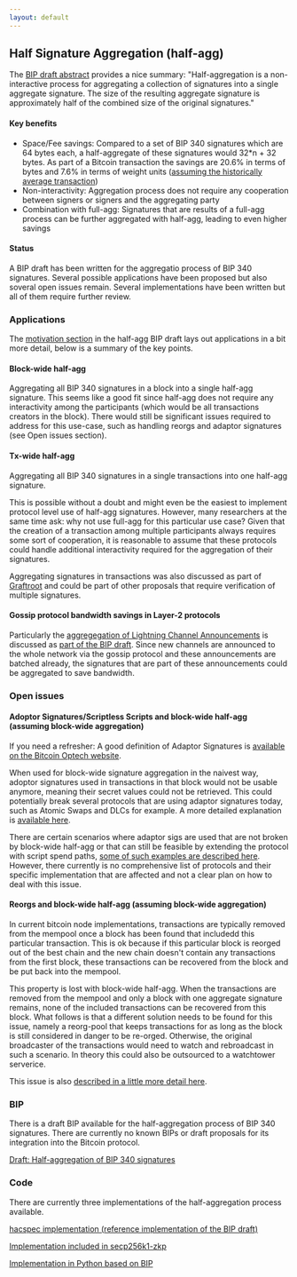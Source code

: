 ```yaml
---
layout: default
---
```


## Half Signature Aggregation (half-agg)

The [BIP draft abstract](https://github.com/BlockstreamResearch/cross-input-aggregation/blob/master/half-aggregation.mediawiki#abstract)
provides a nice summary: "Half-aggregation is a non-interactive process for
aggregating a collection of signatures into a single aggregate signature. The
size of the resulting aggregate signature is approximately half of the combined
size of the original signatures."

#### Key benefits

- Space/Fee savings: Compared to a set of BIP 340 signatures which are 64 bytes
  each, a half-aggregate of these signatures would 32*n + 32 bytes. As part of
  a Bitcoin transaction the savings are 20.6% in terms of bytes and 7.6% in
  terms of weight units ([assuming the historically average transaction](https://github.com/BlockstreamResearch/cross-input-aggregation/blob/master/savings.org))
- Non-interactivity: Aggregation process does not require any cooperation
  between signers or signers and the aggregating party
- Combination with full-agg: Signatures that are results of a full-agg process
  can be further aggregated with half-agg, leading to even higher savings

#### Status

A BIP draft has been written for the aggregatio process of BIP 340 signatures.
Several possible applications have been proposed but also soveral open issues
remain. Several implementations have been written but all of them require
further review.

### Applications

The [motivation section](https://github.com/BlockstreamResearch/cross-input-aggregation/blob/master/half-aggregation.mediawiki#motivation)
in the half-agg BIP draft lays out applications in a bit more detail, below
is a summary of the key points.

#### Block-wide half-agg

Aggregating all BIP 340 signatures in a block into a single half-agg signature.
This seems like a good fit since half-agg does not require any interactivity
among the participants (which would be all transactions creators in the block).
There would still be significant issues required to address for this use-case,
such as handling reorgs and adaptor signatures (see Open issues section).

#### Tx-wide half-agg

Aggregating all BIP 340 signatures in a single transactions into one half-agg
signature.

This is possible without a doubt and might even be the easiest to implement
protocol level use of half-agg signatures. However, many researchers at the same
time ask: why not use full-agg for this particular use case? Given that the
creation of a transaction among multiple participants always requires some sort
of cooperation, it is reasonable to assume that these protocols could handle
additional interactivity required for the aggregation of their signatures.

Aggregating signatures in transactions was also discussed as part of [Graftroot](https://lists.linuxfoundation.org/pipermail/bitcoin-dev/2018-February/015700.html)
and could be part of other proposals that require verification of multiple
signatures.

#### Gossip protocol bandwidth savings in Layer-2 protocols

Particularly the [aggregegation of Lightning Channel Announcements](https://github.com/BlockstreamResearch/cross-input-aggregation/tree/master?tab=readme-ov-file#sigagg-case-study-ln-channel-announcements)
is discussed as [part of the BIP draft](https://github.com/BlockstreamResearch/cross-input-aggregation/blob/master/half-aggregation.mediawiki#motivation).
Since new channels are announced to the whole network via the gossip protocol
and these announcements are batched already, the signatures that are part of
these announcements could be aggregated to save bandwidth.

### Open issues

#### Adoptor Signatures/Scriptless Scripts and block-wide half-agg (assuming block-wide aggregation)

If you need a refresher: A good definition of Adaptor Signatures is [available
on the Bitcoin Optech website](https://bitcoinops.org/en/topics/adaptor-signatures/).

When used for block-wide signature aggregation in the naivest way, adoptor
signatures used in transactions in that block would not be usable anymore,
meaning their secret values could not be retrieved. This could potentially
break several protocols that are using adaptor signatures today, such as Atomic
Swaps and DLCs for example. A more detailed explanation is [available here](https://www.gijsvandam.nl/post/why-does-signature-half-aggregation-break-adaptor-signatures/).

There are certain scenarios where adaptor sigs are used that are not broken by
block-wide half-agg or that can still be feasible by extending the protocol with
script spend paths, [some of such examples are described here](https://github.com/BlockstreamResearch/cross-input-aggregation/blob/master/half-agg-and-adaptor-sigs.md).
However, there currently is no comprehensive list of protocols and their
specific implementation that are affected and not a clear plan on how to deal
with this issue.

#### Reorgs and block-wide half-agg (assuming block-wide aggregation)

In current bitcoin node implementations, transactions are typically removed
from the mempool once a block has been found that includedd this particular
transaction. This is ok because if this particular block is reorged out of the
best chain and the new chain doesn't contain any transactions from the first
block, these transactions can be recovered from the block and be put back into
the mempool.

This property is lost with block-wide half-agg. When the transactions are
removed from the mempool and only a block with one aggregate signature remains,
none of the included transactions can be recovered from this block. What follows
is that a different solution needs to be found for this issue, namely a
reorg-pool that keeps transactions for as long as the block is still considered
in danger to be re-orged. Otherwise, the original broadcaster of the
transactions would need to watch and rebroadcast in such a scenario. In theory
this could also be outsourced to a watchtower serverice.

This issue is also [described in a little more detail here](https://github.com/BlockstreamResearch/cross-input-aggregation/blob/master/README.md#half-aggregation-and-reorgs).

### BIP

There is a draft BIP available for the half-aggregation process of BIP 340
signatures. There are currently no known BIPs or draft proposals for its
integration into the Bitcoin protocol.

[Draft: Half-aggregation of BIP 340 signatures](https://github.com/BlockstreamResearch/cross-input-aggregation/blob/master/half-aggregation.mediawiki)

### Code

There are currently three implementations of the half-aggregation
process available.

[hacspec implementation (reference implementation of the BIP draft)](https://github.com/BlockstreamResearch/cross-input-aggregation/tree/master/hacspec-halfagg)

[Implementation included in secp256k1-zkp](https://github.com/BlockstreamResearch/secp256k1-zkp/pull/261)

[Implementation in Python based on BIP](https://github.com/fjahr/cisa-playground/blob/main/halfagg.py)
